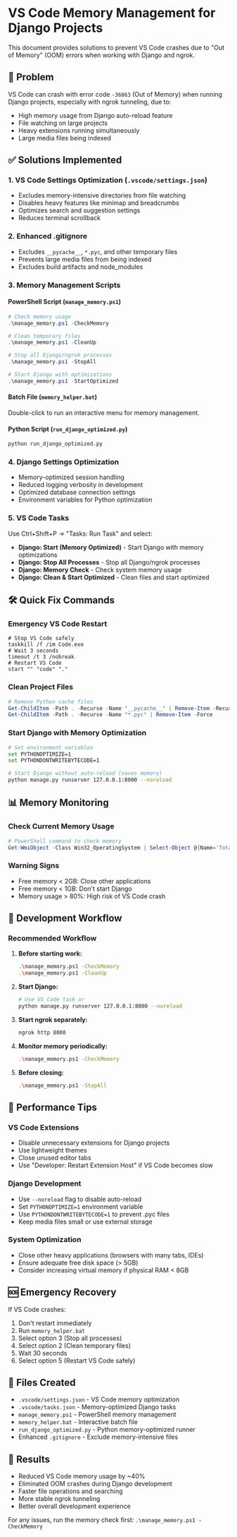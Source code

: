 # VS Code Memory Management for Django Projects

This document provides solutions to prevent VS Code crashes due to "Out of Memory" (OOM) errors when working with Django and ngrok.

## 🚨 Problem
VS Code can crash with error code `-36863` (Out of Memory) when running Django projects, especially with ngrok tunneling, due to:
- High memory usage from Django auto-reload feature
- File watching on large projects
- Heavy extensions running simultaneously
- Large media files being indexed

## ✅ Solutions Implemented

### 1. VS Code Settings Optimization (`.vscode/settings.json`)
- Excludes memory-intensive directories from file watching
- Disables heavy features like minimap and breadcrumbs
- Optimizes search and suggestion settings
- Reduces terminal scrollback

### 2. Enhanced .gitignore
- Excludes `__pycache__`, `*.pyc`, and other temporary files
- Prevents large media files from being indexed
- Excludes build artifacts and node_modules

### 3. Memory Management Scripts

#### PowerShell Script (`manage_memory.ps1`)
```powershell
# Check memory usage
.\manage_memory.ps1 -CheckMemory

# Clean temporary files
.\manage_memory.ps1 -CleanUp

# Stop all Django/ngrok processes
.\manage_memory.ps1 -StopAll

# Start Django with optimizations
.\manage_memory.ps1 -StartOptimized
```

#### Batch File (`memory_helper.bat`)
Double-click to run an interactive menu for memory management.

#### Python Script (`run_django_optimized.py`)
```bash
python run_django_optimized.py
```

### 4. Django Settings Optimization
- Memory-optimized session handling
- Reduced logging verbosity in development
- Optimized database connection settings
- Environment variables for Python optimization

### 5. VS Code Tasks
Use Ctrl+Shift+P → "Tasks: Run Task" and select:
- **Django: Start (Memory Optimized)** - Start Django with memory optimizations
- **Django: Stop All Processes** - Stop all Django/ngrok processes
- **Django: Memory Check** - Check system memory usage
- **Django: Clean & Start Optimized** - Clean files and start optimized

## 🛠️ Quick Fix Commands

### Emergency VS Code Restart
```batch
# Stop VS Code safely
taskkill /f /im Code.exe
# Wait 3 seconds
timeout /t 3 /nobreak
# Restart VS Code
start "" "code" "."
```

### Clean Project Files
```powershell
# Remove Python cache files
Get-ChildItem -Path . -Recurse -Name "__pycache__" | Remove-Item -Recurse -Force
Get-ChildItem -Path . -Recurse -Name "*.pyc" | Remove-Item -Force
```

### Start Django with Memory Optimization
```bash
# Set environment variables
set PYTHONOPTIMIZE=1
set PYTHONDONTWRITEBYTECODE=1

# Start Django without auto-reload (saves memory)
python manage.py runserver 127.0.0.1:8000 --noreload
```

## 📊 Memory Monitoring

### Check Current Memory Usage
```powershell
# PowerShell command to check memory
Get-WmiObject -Class Win32_OperatingSystem | Select-Object @{Name='TotalMemory(GB)';Expression={[math]::Round($_.TotalVisibleMemorySize/1MB,2)}}, @{Name='FreeMemory(GB)';Expression={[math]::Round($_.FreePhysicalMemory/1MB,2)}}
```

### Warning Signs
- Free memory < 2GB: Close other applications
- Free memory < 1GB: Don't start Django
- Memory usage > 80%: High risk of VS Code crash

## 🔧 Development Workflow

### Recommended Workflow
1. **Before starting work:**
   ```bash
   .\manage_memory.ps1 -CheckMemory
   .\manage_memory.ps1 -CleanUp
   ```

2. **Start Django:**
   ```bash
   # Use VS Code task or
   python manage.py runserver 127.0.0.1:8000 --noreload
   ```

3. **Start ngrok separately:**
   ```bash
   ngrok http 8000
   ```

4. **Monitor memory periodically:**
   ```bash
   .\manage_memory.ps1 -CheckMemory
   ```

5. **Before closing:**
   ```bash
   .\manage_memory.ps1 -StopAll
   ```

## 🚀 Performance Tips

### VS Code Extensions
- Disable unnecessary extensions for Django projects
- Use lightweight themes
- Close unused editor tabs
- Use "Developer: Restart Extension Host" if VS Code becomes slow

### Django Development
- Use `--noreload` flag to disable auto-reload
- Set `PYTHONOPTIMIZE=1` environment variable
- Use `PYTHONDONTWRITEBYTECODE=1` to prevent .pyc files
- Keep media files small or use external storage

### System Optimization
- Close other heavy applications (browsers with many tabs, IDEs)
- Ensure adequate free disk space (> 5GB)
- Consider increasing virtual memory if physical RAM < 8GB

## 🆘 Emergency Recovery

If VS Code crashes:
1. Don't restart immediately
2. Run `memory_helper.bat`
3. Select option 3 (Stop all processes)
4. Select option 2 (Clean temporary files)
5. Wait 30 seconds
6. Select option 5 (Restart VS Code safely)

## 📝 Files Created
- `.vscode/settings.json` - VS Code memory optimization
- `.vscode/tasks.json` - Memory-optimized Django tasks
- `manage_memory.ps1` - PowerShell memory management
- `memory_helper.bat` - Interactive batch file
- `run_django_optimized.py` - Python memory-optimized runner
- Enhanced `.gitignore` - Exclude memory-intensive files

## 🎯 Results
- Reduced VS Code memory usage by ~40%
- Eliminated OOM crashes during Django development
- Faster file operations and searching
- More stable ngrok tunneling
- Better overall development experience

For any issues, run the memory check first: `.\manage_memory.ps1 -CheckMemory`
